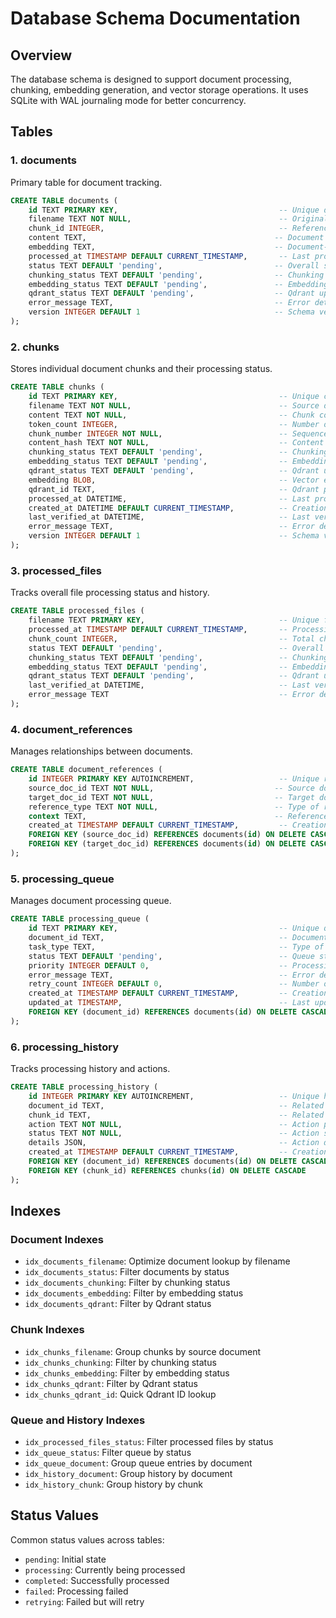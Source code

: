 # Database Schema Documentation

## Overview
The database schema is designed to support document processing, chunking, embedding generation, and vector storage operations. It uses SQLite with WAL journaling mode for better concurrency.

## Tables

### 1. documents
Primary table for document tracking.

```sql
CREATE TABLE documents (
    id TEXT PRIMARY KEY,                                    -- Unique document identifier
    filename TEXT NOT NULL,                                 -- Original filename
    chunk_id INTEGER,                                       -- Reference to chunk
    content TEXT,                                          -- Document content
    embedding TEXT,                                        -- Document-level embedding
    processed_at TIMESTAMP DEFAULT CURRENT_TIMESTAMP,       -- Last processing timestamp
    status TEXT DEFAULT 'pending',                         -- Overall status
    chunking_status TEXT DEFAULT 'pending',                -- Chunking process status
    embedding_status TEXT DEFAULT 'pending',               -- Embedding generation status
    qdrant_status TEXT DEFAULT 'pending',                  -- Qdrant upload status
    error_message TEXT,                                    -- Error details if any
    version INTEGER DEFAULT 1                              -- Schema version
);
```

### 2. chunks
Stores individual document chunks and their processing status.

```sql
CREATE TABLE chunks (
    id TEXT PRIMARY KEY,                                    -- Unique chunk identifier
    filename TEXT NOT NULL,                                 -- Source document filename
    content TEXT NOT NULL,                                  -- Chunk content
    token_count INTEGER,                                    -- Number of tokens in chunk
    chunk_number INTEGER NOT NULL,                          -- Sequence number in document
    content_hash TEXT NOT NULL,                             -- Content verification hash
    chunking_status TEXT DEFAULT 'pending',                 -- Chunking process status
    embedding_status TEXT DEFAULT 'pending',                -- Embedding generation status
    qdrant_status TEXT DEFAULT 'pending',                   -- Qdrant upload status
    embedding BLOB,                                         -- Vector embedding data
    qdrant_id TEXT,                                         -- Qdrant point identifier
    processed_at DATETIME,                                  -- Last processing time
    created_at DATETIME DEFAULT CURRENT_TIMESTAMP,          -- Creation timestamp
    last_verified_at DATETIME,                              -- Last verification time
    error_message TEXT,                                     -- Error details if any
    version INTEGER DEFAULT 1                               -- Schema version
);
```

### 3. processed_files
Tracks overall file processing status and history.

```sql
CREATE TABLE processed_files (
    filename TEXT PRIMARY KEY,                              -- Unique filename
    processed_at TIMESTAMP DEFAULT CURRENT_TIMESTAMP,       -- Processing timestamp
    chunk_count INTEGER,                                    -- Total chunks created
    status TEXT DEFAULT 'pending',                          -- Overall status
    chunking_status TEXT DEFAULT 'pending',                 -- Chunking process status
    embedding_status TEXT DEFAULT 'pending',                -- Embedding generation status
    qdrant_status TEXT DEFAULT 'pending',                   -- Qdrant upload status
    last_verified_at DATETIME,                              -- Last verification time
    error_message TEXT                                      -- Error details if any
);
```

### 4. document_references
Manages relationships between documents.

```sql
CREATE TABLE document_references (
    id INTEGER PRIMARY KEY AUTOINCREMENT,                   -- Unique reference ID
    source_doc_id TEXT NOT NULL,                           -- Source document ID
    target_doc_id TEXT NOT NULL,                           -- Target document ID
    reference_type TEXT NOT NULL,                          -- Type of reference
    context TEXT,                                          -- Reference context
    created_at TIMESTAMP DEFAULT CURRENT_TIMESTAMP,         -- Creation timestamp
    FOREIGN KEY (source_doc_id) REFERENCES documents(id) ON DELETE CASCADE,
    FOREIGN KEY (target_doc_id) REFERENCES documents(id) ON DELETE CASCADE
);
```

### 5. processing_queue
Manages document processing queue.

```sql
CREATE TABLE processing_queue (
    id TEXT PRIMARY KEY,                                    -- Unique queue entry ID
    document_id TEXT,                                       -- Document to process
    task_type TEXT,                                         -- Type of processing task
    status TEXT DEFAULT 'pending',                          -- Queue status
    priority INTEGER DEFAULT 0,                             -- Processing priority
    error_message TEXT,                                     -- Error details if any
    retry_count INTEGER DEFAULT 0,                          -- Number of retries
    created_at TIMESTAMP DEFAULT CURRENT_TIMESTAMP,         -- Creation timestamp
    updated_at TIMESTAMP,                                   -- Last update time
    FOREIGN KEY (document_id) REFERENCES documents(id) ON DELETE CASCADE
);
```

### 6. processing_history
Tracks processing history and actions.

```sql
CREATE TABLE processing_history (
    id INTEGER PRIMARY KEY AUTOINCREMENT,                   -- Unique history ID
    document_id TEXT,                                       -- Related document
    chunk_id TEXT,                                          -- Related chunk
    action TEXT NOT NULL,                                   -- Action performed
    status TEXT NOT NULL,                                   -- Action status
    details JSON,                                           -- Action details
    created_at TIMESTAMP DEFAULT CURRENT_TIMESTAMP,         -- Creation timestamp
    FOREIGN KEY (document_id) REFERENCES documents(id) ON DELETE CASCADE,
    FOREIGN KEY (chunk_id) REFERENCES chunks(id) ON DELETE CASCADE
);
```

## Indexes

### Document Indexes
- `idx_documents_filename`: Optimize document lookup by filename
- `idx_documents_status`: Filter documents by status
- `idx_documents_chunking`: Filter by chunking status
- `idx_documents_embedding`: Filter by embedding status
- `idx_documents_qdrant`: Filter by Qdrant status

### Chunk Indexes
- `idx_chunks_filename`: Group chunks by source document
- `idx_chunks_chunking`: Filter by chunking status
- `idx_chunks_embedding`: Filter by embedding status
- `idx_chunks_qdrant`: Filter by Qdrant status
- `idx_chunks_qdrant_id`: Quick Qdrant ID lookup

### Queue and History Indexes
- `idx_processed_files_status`: Filter processed files by status
- `idx_queue_status`: Filter queue by status
- `idx_queue_document`: Group queue entries by document
- `idx_history_document`: Group history by document
- `idx_history_chunk`: Group history by chunk

## Status Values
Common status values across tables:
- `pending`: Initial state
- `processing`: Currently being processed
- `completed`: Successfully processed
- `failed`: Processing failed
- `retrying`: Failed but will retry 